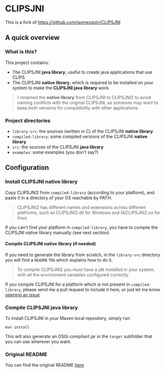 # CLIPSJNI

This is a fork of https://github.com/gomezgoiri/CLIPSJNI

## A quick overview

### What is this?

This project contains:

* The CLIPSJNI **java library**, useful to create java applications that use CLIPS
* The CLIPSJNI **native library**, which is required to be installed on your system to make the **CLIPSJNI java library** work.

> I renamed the **native library** from CLIPSJNI to CLIPSJNI2 to avoid naming conflicts with the original CLIPSJNI, as someone may want to keep both versions for compatibility with other applications.

### Project directories

* `library-src`: the sources (written in C) of the CLIPSJNI **native library**
* `compiled-library`: some compiled versions of the CLIPSJNI **native library**
* `src`: the sources of the CLIPSJNI **java library**
* `examples`: some examples (you don't say?)

## Configuration

### Install CLIPSJNI native library

Copy CLIPSJNI2 from `compiled-library` (according to your platform), and paste it in a directory of your OS reachable by PATH. 

> CLIPSJNI2 has different names and extensions across different platforms, such as CLIPSJNI2.dll for Windows and libCLIPSJNI2.os for linux

If you can't find your platform in `compiled-library`, you have to compile the CLIPSJNI native library manually (see next section)

#### Compile CLIPSJNI native library (if needed)

If you need to generate the library from scratch, in the `library-src` directory you will find a `README` file which explains how to do it.

> To compile CLIPSJNI2 you must have a jdk installed in your system, with all the environment variables configured correctly.

If you compile CLIPSJNI for a platform which is not present in `compiled-library`, please send me a pull request to include it here, or just let me know [opening an issue](https://github.com/Chosko/CLIPSJNI/issues/new)

### Compile CLIPSJNI java library

To install CLIPSJNI in your Maven local repository, simply run:

    mvn install

This will also generate an OSGi compliant jar in the `target` subfolder that you can use wherever you want.

### Original README

You can find the original README [here](README.old.md)

